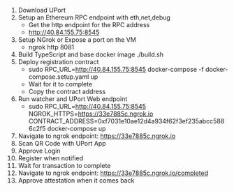 1. Download UPort
2. Setup an Ethereum RPC endpoint with eth,net,debug
    - Get the http endpoint for the RPC address
    - http://40.84.155.75:8545
3. Setup NGrok or Expose a port on the VM
    - ngrok http 8081
4. Build TypeScript and base docker image
    ./build.sh
5. Deploy registration contract
    - sudo RPC_URL=http://40.84.155.75:8545 docker-compose -f docker-compose.setup.yaml up
    - Wait for it to complete
    - Copy the contract address
6. Run watcher and UPort Web endpoint
    - sudo RPC_URL=http://40.84.155.75:8545 NGROK_HTTPS=https://33e7885c.ngrok.io CONTRACT_ADDRESS=0xf7031e10ae12d4a934f62f3ef235abcc5886c2f5 docker-compose up
7. Navigate to ngrok endpoint: https://33e7885c.ngrok.io 
8. Scan QR Code with UPort App
9. Approve Login
10. Register when notified
11. Wait for transaction to complete
12. Navigate to ngrok endpoint: https://33e7885c.ngrok.io/completed
13. Approve attestation when it comes back
